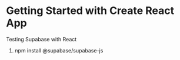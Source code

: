 # Getting Started with Create React App

Testing Supabase with React

1. npm install @supabase/supabase-js
